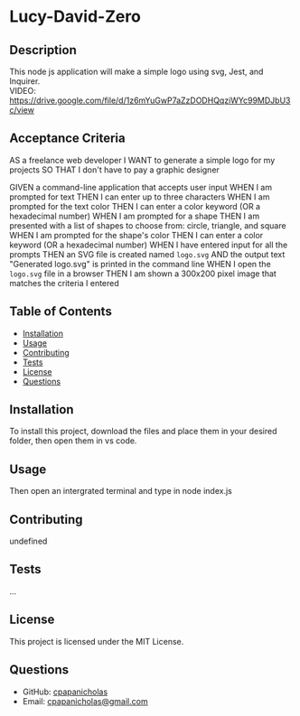 # Lucy-David-Zero

  ## Description
  This node js application will make a simple logo using svg, Jest, and Inquirer.  
  VIDEO: https://drive.google.com/file/d/1z6mYuGwP7aZzDODHQqziWYc99MDJbU3c/view

  ## Acceptance Criteria
  AS a freelance web developer
I WANT to generate a simple logo for my projects 
SO THAT I don't have to pay a graphic designer

GIVEN a command-line application that accepts user input
WHEN I am prompted for text
THEN I can enter up to three characters
WHEN I am prompted for the text color
THEN I can enter a color keyword (OR a hexadecimal number)
WHEN I am prompted for a shape
THEN I am presented with a list of shapes to choose from: circle, triangle, and square
WHEN I am prompted for the shape's color
THEN I can enter a color keyword (OR a hexadecimal number)
WHEN I have entered input for all the prompts
THEN an SVG file is created named `logo.svg`
AND the output text "Generated logo.svg" is printed in the command line
WHEN I open the `logo.svg` file in a browser
THEN I am shown a 300x200 pixel image that matches the criteria I entered
  
  ## Table of Contents
  - [Installation](#installation)
  - [Usage](#usage)
  - [Contributing](#contributing)
  - [Tests](#tests)
  - [License](#license)
  - [Questions](#questions)
  
  ## Installation
  To install this project, download the files and place them in your desired folder, then open them in vs code. 
  
  ## Usage
   Then open an intergrated terminal and type in node index.js
  
  ## Contributing
  undefined
  
  ## Tests
  ...
  
  ## License
  This project is licensed under the MIT License.
  
  ## Questions
  - GitHub: [cpapanicholas](https://github.com/cpapanicholas)
  - Email: cpapanicholas@gmail.com
